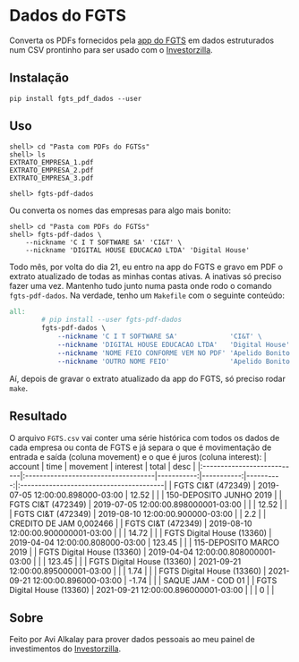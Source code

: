 # Dados do FGTS
Converta os PDFs fornecidos pela [app do FGTS](https://www.fgts.gov.br/Pages/sou-trabalhador/app-fgts.aspx)
em dados estruturados num CSV prontinho para ser usado com o [Investorzilla](https://github.com/avibrazil/investorzilla).

## Instalação
```shell
pip install fgts_pdf_dados --user
```

## Uso
```shell
shell> cd "Pasta com PDFs do FGTSs"
shell> ls
EXTRATO_EMPRESA_1.pdf
EXTRATO_EMPRESA_2.pdf
EXTRATO_EMPRESA_3.pdf

shell> fgts-pdf-dados
```
Ou converta os nomes das empresas para algo mais bonito:

```shell
shell> cd "Pasta com PDFs do FGTSs"
shell> fgts-pdf-dados \
    --nickname 'C I T SOFTWARE SA' 'CI&T' \
    --nickname 'DIGITAL HOUSE EDUCACAO LTDA' 'Digital House'
```

Todo mês, por volta do dia 21, eu entro na app do FGTS e gravo em PDF o extrato
atualizado de todas as minhas contas ativas. A inativas só preciso fazer uma
vez. Mantenho tudo junto numa pasta onde rodo o comando `fgts-pdf-dados`. Na
verdade, tenho um `Makefile` com o seguinte conteúdo:

```Makefile
all:
        # pip install --user fgts-pdf-dados
        fgts-pdf-dados \
            --nickname 'C I T SOFTWARE SA'             'CI&T' \
            --nickname 'DIGITAL HOUSE EDUCACAO LTDA'   'Digital House' \
            --nickname 'NOME FEIO CONFORME VEM NO PDF' 'Apelido Bonito' \
            --nickname 'OUTRO NOME FEIO'               'Apelido Bonito'
```

Aí, depois de gravar o extrato atualizado da app do FGTS, só preciso rodar `make`.

## Resultado
O arquivo `FGTS.csv` vai conter uma série histórica com todos os dados de cada
empresa ou conta de FGTS e já separa o que é movimentação de entrada e saída
(coluna movement) e o que é juros (coluna interest):
| account                    | time                                |   movement |   interest |     total | desc                                    |
|:---------------------------|:------------------------------------|-----------:|-----------:|----------:|:----------------------------------------|
| FGTS CI&T (472349)         | 2019-07-05 12:00:00.898000-03:00    |     12.52  |            |           | 150-DEPOSITO JUNHO 2019                 |
| FGTS CI&T (472349)         | 2019-07-05 12:00:00.898000001-03:00 |            |            |    12.52  |                                         |
| FGTS CI&T (472349)         | 2019-08-10 12:00:00.900000-03:00    |            |       2.2  |           | CREDITO DE JAM 0,002466                 |
| FGTS CI&T (472349)         | 2019-08-10 12:00:00.900000001-03:00 |            |            |    14.72  |                                         |
| FGTS Digital House (13360) | 2019-04-04 12:00:00.808000-03:00    |     123.45 |            |           | 115-DEPOSITO MARCO 2019                 |
| FGTS Digital House (13360) | 2019-04-04 12:00:00.808000001-03:00 |            |            |    123.45 |                                         |
| FGTS Digital House (13360) | 2021-09-21 12:00:00.895000001-03:00 |            |            |      1.74 |                                         |
| FGTS Digital House (13360) | 2021-09-21 12:00:00.896000-03:00    |      -1.74 |            |           | SAQUE JAM - COD 01                      |
| FGTS Digital House (13360) | 2021-09-21 12:00:00.896000001-03:00 |            |            |      0    |                                         |

## Sobre
Feito por Avi Alkalay para prover dados pessoais ao meu painel de investimentos
do [Investorzilla](https://github.com/avibrazil/investorzilla).